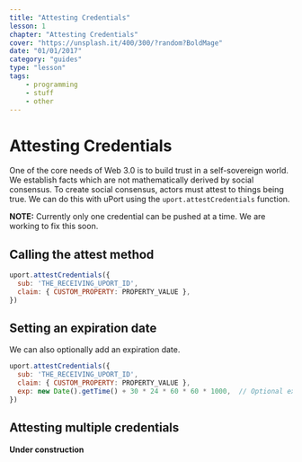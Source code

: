 ```yaml
---
title: "Attesting Credentials"
lesson: 1
chapter: "Attesting Credentials"
cover: "https://unsplash.it/400/300/?random?BoldMage"
date: "01/01/2017"
category: "guides"
type: "lesson"
tags:
    - programming
    - stuff
    - other
---
```


# Attesting Credentials

One of the core needs of Web 3.0 is to build trust in a self-sovereign world. We establish facts which are not mathematically derived by social consensus. To create social consensus, actors must attest to things being true. We can do this with uPort using the `uport.attestCredentials` function.

**NOTE:** Currently only one credential can be pushed at a time. We are working to fix this soon.

## Calling the attest method

```js
uport.attestCredentials({
  sub: 'THE_RECEIVING_UPORT_ID',
  claim: { CUSTOM_PROPERTY: PROPERTY_VALUE },
})
```

## Setting an expiration date

We can also optionally add an expiration date.

```js
uport.attestCredentials({
  sub: 'THE_RECEIVING_UPORT_ID',
  claim: { CUSTOM_PROPERTY: PROPERTY_VALUE },
  exp: new Date().getTime() + 30 * 24 * 60 * 60 * 1000,  // Optional expiration
})
```

## Attesting multiple credentials

**Under construction**
